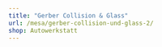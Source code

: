 ```yaml
---
title: "Gerber Collision & Glass"
url: /mesa/gerber-collision-und-glass-2/
shop: Autowerkstatt
---
```

